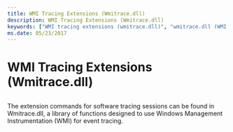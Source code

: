 ```yaml
---
title: WMI Tracing Extensions (Wmitrace.dll)
description: WMI Tracing Extensions (Wmitrace.dll)
keywords: ["WMI tracing extensions (wmitrace.dll)", "wmitrace.dll (WMI tracing extensions)", "extensions, WMI tracing"]
ms.date: 05/23/2017
---
```


# WMI Tracing Extensions (Wmitrace.dll)


## <span id="ddk_wmi_tracing_extensions_wmitrace_dll__dbg"></span><span id="DDK_WMI_TRACING_EXTENSIONS_WMITRACE_DLL__DBG"></span>


The extension commands for software tracing sessions can be found in Wmitrace.dll, a library of functions designed to use Windows Management Instrumentation (WMI) for event tracing.

 

 





